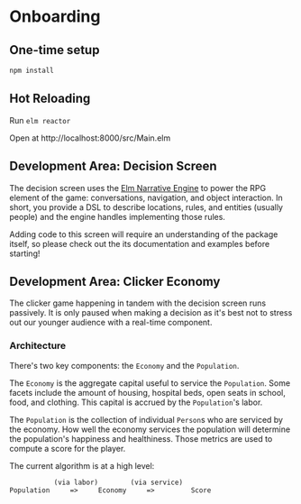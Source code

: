 # Onboarding

## One-time setup

```bash
npm install
```

## Hot Reloading

Run `elm reactor`

Open at http://localhost:8000/src/Main.elm

## Development Area: Decision Screen

The decision screen uses the [Elm Narrative Engine](http://elmnarrativeengine.com/) to power the RPG element of the game: conversations, navigation, and object interaction. In short, you provide a DSL to describe locations,
rules, and entities (usually people) and the engine handles implementing those rules.

Adding code to this screen will require an understanding of the package itself, so please check out the
its documentation and examples before starting!

## Development Area: Clicker Economy

The clicker game happening in tandem with the decision screen runs passively. It is only paused when making a decision as it's best not to stress out our younger audience with a real-time component.

### Architecture

There's two key components: the `Economy` and the `Population`.

The `Economy` is the aggregate capital useful to service the `Population`. Some facets include the amount of housing, hospital beds, open seats in school, food, and clothing. This capital is accrued by the `Population`'s labor.

The `Population` is the collection of individual `Person`s who are serviced by the economy. How well the economy services the population will determine the population's happiness and healthiness. Those metrics are used to compute a score for the player.

The current algorithm is at a high level:

```
           (via labor)        (via service)
Population     =>     Economy     =>         Score
```

